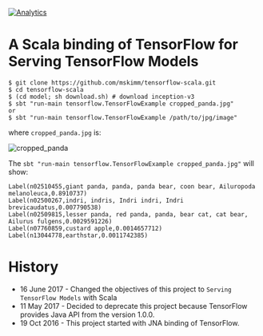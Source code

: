 [![Analytics](https://ga-beacon.appspot.com/UA-98128111-1/tensorflow-scala)](https://github.com/igrigorik/ga-beacon)

# A Scala binding of TensorFlow for Serving TensorFlow Models

```
$ git clone https://github.com/mskimm/tensorflow-scala.git
$ cd tensorflow-scala
$ (cd model; sh download.sh) # download inception-v3
$ sbt "run-main tensorflow.TensorFlowExample cropped_panda.jpg"
or
$ sbt "run-main tensorflow.TensorFlowExample /path/to/jpg/image"
```

where `cropped_panda.jpg` is:

![cropped_panda](https://raw.githubusercontent.com/mskimm/tensorflow-scala/master/cropped_panda.jpg)

The `sbt "run-main tensorflow.TensorFlowExample cropped_panda.jpg"` will show:

```
Label(n02510455,giant panda, panda, panda bear, coon bear, Ailuropoda melanoleuca,0.8910737)
Label(n02500267,indri, indris, Indri indri, Indri brevicaudatus,0.007790538)
Label(n02509815,lesser panda, red panda, panda, bear cat, cat bear, Ailurus fulgens,0.0029591226)
Label(n07760859,custard apple,0.0014657712)
Label(n13044778,earthstar,0.0011742385)
```

# History
 - 16 June 2017 - Changed the objectives of this project to `Serving TensorFlow Models` with Scala
 - 11 May 2017 - Decided to deprecate this project because TensorFlow provides Java API from the version 1.0.0.
 - 19 Oct 2016 - This project started with JNA binding of TensorFlow.

 
